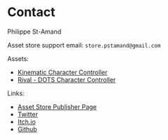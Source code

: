 
# Contact

Philippe St-Amand

Asset store support email: 
`store.pstamand@gmail.com`

Assets:
* [Kinematic Character Controller](http://u3d.as/Wjs)
* [Rival - DOTS Character Controller](http://u3d.as/2xui)

Links:
* [Asset Store Publisher Page](https://assetstore.unity.com/publishers/26920)
* [Twitter](https://twitter.com/PhilippeStA)
* [Itch.io](https://phil-sa.itch.io/)
* [Github](https://github.com/PhilSA)